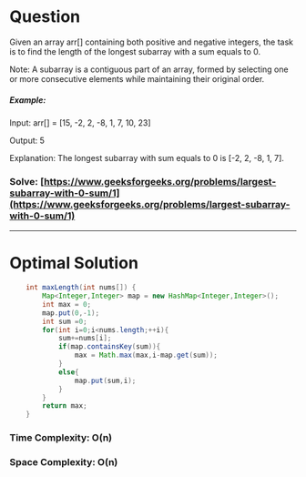 # Question

Given an array arr[] containing both positive and negative integers, the task is to find the length of the longest subarray with a sum equals to 0.

Note: A subarray is a contiguous part of an array, formed by selecting one or more consecutive elements while maintaining their original order.

 
 

##### Example:

Input: arr[] = [15, -2, 2, -8, 1, 7, 10, 23]

Output: 5

Explanation: The longest subarray with sum equals to 0 is [-2, 2, -8, 1, 7].

### Solve: [https://www.geeksforgeeks.org/problems/largest-subarray-with-0-sum/1](https://www.geeksforgeeks.org/problems/largest-subarray-with-0-sum/1)

***

# Optimal Solution


``` java
    int maxLength(int nums[]) {
        Map<Integer,Integer> map = new HashMap<Integer,Integer>();
        int max = 0;
        map.put(0,-1);
        int sum =0;
        for(int i=0;i<nums.length;++i){
            sum+=nums[i];
            if(map.containsKey(sum)){
                max = Math.max(max,i-map.get(sum));
            }
            else{
                map.put(sum,i);
            }
        }
        return max;
    }
```

### Time Complexity: O(n)
### Space Complexity: O(n)